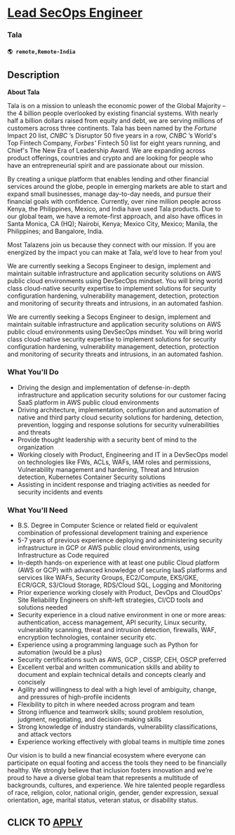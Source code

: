 # [Lead SecOps Engineer](https://www.remotewlb.com/apply/lead-secops-engineer)  
### Tala  
#### `🌎 remote,Remote-India`  

## Description

 **About Tala**

  

Tala is on a mission to unleash the economic power of the Global Majority – the 4 billion people overlooked by existing financial systems. With nearly half a billion dollars raised from equity and debt, we are serving millions of customers across three continents. Tala has been named by the _Fortune_ Impact 20 list, _CNBC_ ’s Disruptor 50 five years in a row, _CNBC_ ’s World's Top Fintech Company, _Forbes’_ Fintech 50 list for eight years running, and Chief's The New Era of Leadership Award. We are expanding across product offerings, countries and crypto and are looking for people who have an entrepreneurial spirit and are passionate about our mission.

  

By creating a unique platform that enables lending and other financial services around the globe, people in emerging markets are able to start and expand small businesses, manage day-to-day needs, and pursue their financial goals with confidence. Currently, over nine million people across Kenya, the Philippines, Mexico, and India have used Tala products. Due to our global team, we have a remote-first approach, and also have offices in Santa Monica, CA (HQ); Nairobi, Kenya; Mexico City, Mexico; Manila, the Philippines; and Bangalore, India.

  

Most Talazens join us because they connect with our mission. If you are energized by the impact you can make at Tala, we’d love to hear from you!

  

We are currently seeking a Secops Engineer to design, implement and maintain suitable infrastructure and application security solutions on AWS public cloud environments using DevSecOps mindset. You will bring world class cloud-native security expertise to implement solutions for security configuration hardening, vulnerability management, detection, protection and monitoring of security threats and intrusions, in an automated fashion.

  

We are currently seeking a Secops Engineer to design, implement and maintain suitable infrastructure and application security solutions on AWS public cloud environments using DevSecOps mindset. You will bring world class cloud-native security expertise to implement solutions for security configuration hardening, vulnerability management, detection, protection and monitoring of security threats and intrusions, in an automated fashion.

  

### What You'll Do

* Driving the design and implementation of defense-in-depth infrastructure and application security solutions for our customer facing SaaS platform in AWS public cloud environments
* Driving architecture, implementation, configuration and automation of native and third party cloud security solutions for hardening, detection, prevention, logging and response solutions for security vulnerabilities and threats
* Provide thought leadership with a security bent of mind to the organization
* Working closely with Product, Engineering and IT in a DevSecOps model on technologies like FWs, ACLs, WAFs, IAM roles and permissions, Vulnerability management and hardening, Threat and Intrusion detection, Kubernetes Container Security solutions
* Assisting in incident response and triaging activities as needed for security incidents and events

  

### What You'll Need

* B.S. Degree in Computer Science or related field or equivalent combination of professional development training and experience
* 5-7 years of previous experience deploying and administering security infrastructure in GCP or AWS public cloud environments, using Infrastructure as Code required
* In-depth hands-on experience with at least one public Cloud platform (AWS or GCP) with advanced knowledge of securing IaaS platforms and services like WAFs, Security Groups, EC2/Compute, EKS/GKE, ECR/GCR, S3/Cloud Storage, RDS/Cloud SQL, Logging and Monitoring
* Prior experience working closely with Product, DevOps and CloudOps' Site Reliability Engineers on shift-left strategies, CI/CD tools and solutions needed
* Security experience in a cloud native environment in one or more areas: authentication, access management, API security, Linux security, vulnerability scanning, threat and intrusion detection, firewalls, WAF, encryption technologies, container security etc.
* Experience using a programming language such as Python for automation (would be a plus)
* Security certifications such as AWS, GCP , CISSP, CEH, OSCP preferred
* Excellent verbal and written communication skills and ability to document and explain technical details and concepts clearly and concisely
* Agility and willingness to deal with a high level of ambiguity, change, and pressures of high-profile incidents
* Flexibility to pitch in where needed across program and team
* Strong influence and teamwork skills; sound problem resolution, judgment, negotiating, and decision-making skills
* Strong knowledge of industry standards, vulnerability classifications, and attack vectors
* Experience working effectively with global teams in multiple time zones

  

Our vision is to build a new financial ecosystem where everyone can participate on equal footing and access the tools they need to be financially healthy. We strongly believe that inclusion fosters innovation and we’re proud to have a diverse global team that represents a multitude of backgrounds, cultures, and experience. We hire talented people regardless of race, religion, color, national origin, gender, gender expression, sexual orientation, age, marital status, veteran status, or disability status.

  
## CLICK TO [APPLY](https://www.remotewlb.com/apply/lead-secops-engineer)


